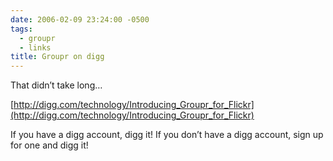 ```yaml
---
date: 2006-02-09 23:24:00 -0500
tags:
  - groupr
  - links
title: Groupr on digg
---
```


That didn’t take long…

[http://digg.com/technology/Introducing_Groupr_for_Flickr](http://digg.com/technology/Introducing_Groupr_for_Flickr)

If you have a digg account, digg it! If you don’t have a digg account, sign up for one and digg it!